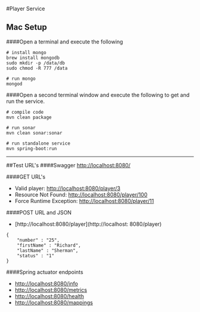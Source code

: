 
#Player Service

## Mac Setup

####Open a terminal and execute the following
```
# install mongo
brew install mongodb
sudo mkdir -p /data/db
sudo chmod -R 777 /data
  
# run mongo
mongod
```

####Open a second terminal window and execute the following to get and run the service.
```
# compile code
mvn clean package

# run sonar
mvn clean sonar:sonar
 
# run standalone service
mvn spring-boot:run
```
----------
##Test URL's
####Swagger
[http://localhost:8080/](http://localhost:8080/)

####GET URL's

* Valid player: [http://localhost:8080/player/3](http://localhost:8080/player/3)
* Resource Not Found: [http://localhost:8080/player/100](http://localhost:8080/player/100)
* Force Runtime Exception: [http://localhost:8080/player/11](http://localhost:8080/player/11)

####POST URL and JSON

* [http://localhost:8080/player](http://localhost: 8080/player)

```
{ 
    "number" : "25", 
    "firstName" : "Richard", 
    "lastName" : "Sherman", 
    "status" : "1"
}
```

####Spring actuator endpoints

* [http://localhost:8080/info](http://localhost:8080/info)
* [http://localhost:8080/metrics](http://localhost:8080/metrics)
* [http://localhost:8080/health](http://localhost:8080/health)
* [http://localhost:8080/mappings](http://localhost:8080/mappings)
